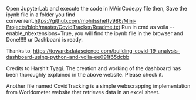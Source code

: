 Open JupyterLab and execute the code in MAinCode.py file then,
Save the ipynb file in a folder you find convenient.https://github.com/mohitsshetty986/Mini-Projects/blob/master/CovidTracker/Readme.txt
Run in cmd as voila --enable_nbextensions=True, you will find the ipynb file
in the browser and Done!!!!! ur Dashboard is ready.

Thanks to,
https://towardsdatascience.com/building-covid-19-analysis-dashboard-using-python-and-voila-ee091f65dcbb

Credits to Harshit Tyagi.
The creation and working of the dashboard has been thoroughly explained in the above website. Please check it.

Another file named CovidTracking is a simple webscrapping implementation from Worldometer website that retrieves data in an excel sheet. 

